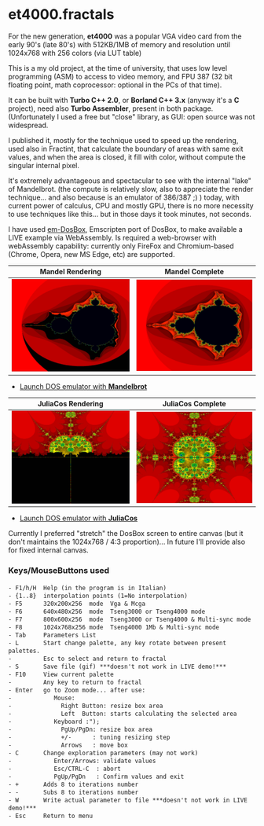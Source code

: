 # et4000.fractals
For the new generation, **et4000** was a popular VGA video card from the early 90's (late 80's) with 512KB/1MB of memory and resolution until 1024x768 with 256 colors (via LUT table)

This is a my old project, at the time of university, that uses low level programming (ASM) to access to video memory, and FPU 387 (32 bit floating point, math coprocessor: optional in the PCs of that time).

It can be built with **Turbo C++ 2.0**, or **Borland C++ 3.x** (anyway it's a **C** project), need also **Turbo Assembler**, present in both package.
(Unfortunately I used a free but "close" library, as GUI: open source was not widespread.

I published it, mostly for the technique used to speed up the rendering, used also in Fractint, that calculate the boundary of areas with same exit values, and when the area is closed, it fill with color, without compute the singular internal pixel.

It's extremely advantageous and spectacular to see with the internal "lake" of Mandelbrot.
(the compute is relatively slow, also to appreciate the render technique... and also because is an emulator of 386/387 ;) )
today, with current power of calculus, CPU and mostly GPU, there is no more necessity to use techniques like this... but in those days it took minutes, not seconds.

I have used [em-DosBox](https://github.com/dreamlayers/em-dosbox), Emscripten port of DosBox, to make available a LIVE example via WebAssembly.
Is required a web-browser with webAssembly capability: currently only FireFox and Chromium-based (Chrome, Opera, new MS Edge, etc) are supported.


| Mandel Rendering | Mandel Complete |
| :---: | :---: |
| ![](https://raw.githubusercontent.com/BrutPitt/et4000.fractals/master/Mandel1.jpg) | ![](https://raw.githubusercontent.com/BrutPitt/et4000.fractals/master/Mandel2.jpg) |
- [Launch DOS emulator with **Mandelbrot**](https://brutpitt.github.io/et4000.fractals/em-dosbox/b387.html?type=Mandel)


| **JuliaCos Rendering** | **JuliaCos Complete** |
| :---: | :---: |
| ![](https://raw.githubusercontent.com/BrutPitt/et4000.fractals/master/JCos1.jpg) | ![](https://raw.githubusercontent.com/BrutPitt/et4000.fractals/master/JCos2.jpg)|



- [Launch DOS emulator with **JuliaCos**](https://brutpitt.github.io/et4000.fractals/em-dosbox/b387.html?type=JuliaC)

Currently I preferred "stretch" the DosBox screen to entire canvas (but it don't maintains the 1024x768 / 4:3 proportion)... In future I'll provide also for fixed internal canvas.

### Keys/MouseButtons used

```
- F1/h/H  Help (in the program is in Italian)
- {1..8}  interpolation points (1=No interpolation)
- F5      320x200x256  mode  Vga & Mcga
- F6      640x480x256  mode  Tseng3000 or Tseng4000 mode
- F7      800x600x256  mode  Tseng3000 or Tseng4000 & Multi-sync mode
- F8      1024x768x256 mode  Tseng4000 1Mb & Multi-sync mode
- Tab     Parameters List 
- L       Start change palette, any key rotate between present palettes.
-         Esc to select and return to fractal
- S       Save file (gif) ***doesn't not work in LIVE demo!***
- F10     View current palette
-         Any key to return to fractal
- Enter   go to Zoom mode... after use:
-            Mouse:
-              Right Button: resize box area
-              Left  Button: starts calculating the selected area 
-            Keyboard :");
-              PgUp/PgDn: resize box area
-              +/-      : tuning resizing step
-              Arrows   : move box
- C       Change exploration parameters (may not work) 
-            Enter/Arrows: validate values
-            Esc/CTRL-C  : abort
-            PgUp/PgDn   : Confirm values and exit
- +       Adds 8 to iterations number
- -       Subs 8 to iterations number
- W	      Write actual parameter to file ***doesn't not work in LIVE demo!***
- Esc     Return to menu
```

